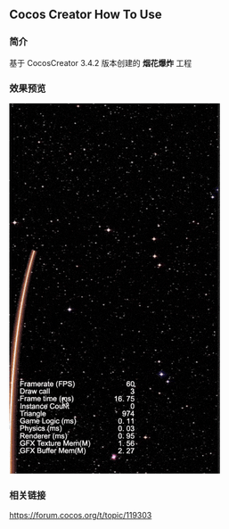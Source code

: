 ## Cocos Creator How To Use

### 简介

基于 CocosCreator 3.4.2 版本创建的 **烟花爆炸** 工程

### 效果预览
![image](../../gif/202203/2022030415.gif)

### 相关链接
https://forum.cocos.org/t/topic/119303
